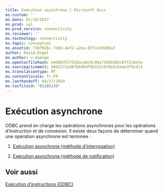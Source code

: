 ```yaml
---
title: Exécution asynchrone | Microsoft Docs
ms.custom: ''
ms.date: 01/19/2017
ms.prod: sql
ms.prod_service: connectivity
ms.reviewer: ''
ms.technology: connectivity
ms.topic: conceptual
ms.assetid: f30f026c-7e8d-4ef2-a2ee-877ce19dd6a3
author: David-Engel
ms.author: v-daenge
ms.openlocfilehash: e4d003f2752bac46c9c9da73405db5c0ff21be5a
ms.sourcegitcommit: e042272a38fb646df05152c676e5cbeae3f9cd13
ms.translationtype: MT
ms.contentlocale: fr-FR
ms.lasthandoff: 04/27/2020
ms.locfileid: "81285139"
---
```

# <a name="asynchronous-execution"></a>Exécution asynchrone
ODBC prend en charge les opérations asynchrones pour les opérations d’instruction et de connexion. Il existe deux façons de déterminer quand une opération asynchrone est terminée :  
  
1.  [Exécution asynchrone (méthode d’interrogation)](../../../odbc/reference/develop-app/asynchronous-execution-polling-method.md)  
  
2.  [Exécution asynchrone (méthode de notification)](../../../odbc/reference/develop-app/asynchronous-execution-notification-method.md)  
  
## <a name="see-also"></a>Voir aussi  
 [Exécution d’instructions (ODBC)](../../../odbc/reference/develop-app/executing-statements-odbc.md)
